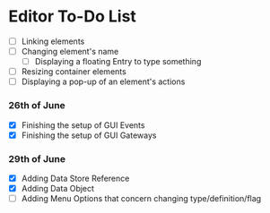 # Editor To-Do List
- [ ] Linking elements
- [ ] Changing element's name
  - [ ] Displaying a floating Entry to type something
- [ ] Resizing container elements
- [ ] Displaying a pop-up of an element's actions

### 26th of June
- [X] Finishing the setup of GUI Events
- [X] Finishing the setup of GUI Gateways

### 29th of June
- [X] Adding Data Store Reference
- [X] Adding Data Object
- [ ] Adding Menu Options that concern changing type/definition/flag